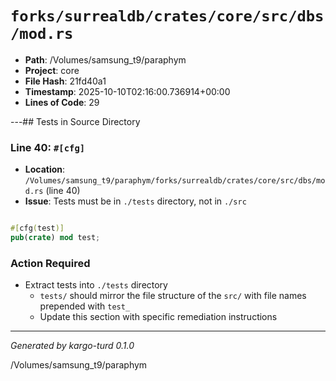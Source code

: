 # `forks/surrealdb/crates/core/src/dbs/mod.rs`

- **Path**: /Volumes/samsung_t9/paraphym
- **Project**: core
- **File Hash**: 21fd40a1  
- **Timestamp**: 2025-10-10T02:16:00.736914+00:00  
- **Lines of Code**: 29

---## Tests in Source Directory


### Line 40: `#[cfg]`

- **Location**: `/Volumes/samsung_t9/paraphym/forks/surrealdb/crates/core/src/dbs/mod.rs` (line 40)
- **Issue**: Tests must be in `./tests` directory, not in `./src`

```rust

#[cfg(test)]
pub(crate) mod test;
```

### Action Required

- Extract tests into `./tests` directory
  - `tests/` should mirror the file structure of the `src/` with file names prepended with `test_`
  - Update this section with specific remediation instructions
  

---

*Generated by kargo-turd 0.1.0*

/Volumes/samsung_t9/paraphym